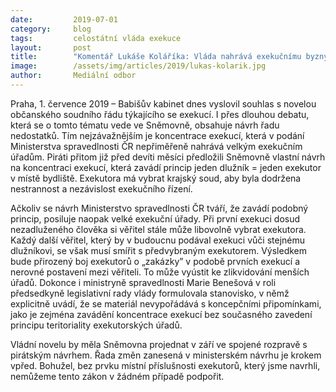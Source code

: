 ```yaml
---
date:         2019-07-01
category:     blog
tags:         celostátní vláda exekuce
layout:       post
title:        "Komentář Lukáše Koláříka: Vláda nahrává exekučnímu byznysu"
image:        /assets/img/articles/2019/lukas-kolarik.jpg
author:       Mediální odbor
---
```

 
Praha, 1. července 2019 – Babišův kabinet dnes vyslovil souhlas s novelou občanského soudního řádu týkajícího se exekucí. I přes dlouhou debatu, která se o tomto tématu vede ve Sněmovně, obsahuje návrh řadu nedostatků. Tím nejzávažnějším je koncentrace exekucí, která v podání Ministerstva spravedlnosti ČR nepřiměřeně nahrává velkým exekučním úřadům. Piráti přitom již před devíti měsíci předložili Sněmovně vlastní návrh na koncentraci exekucí, která zavádí princip jeden dlužník = jeden exekutor v místě bydliště. Exekutora má vybrat krajský soud, aby byla dodržena nestrannost a nezávislost exekučního řízení.

Ačkoliv se návrh Ministerstvo spravedlnosti ČR tváří, že zavádí podobný princip, posiluje naopak velké exekuční úřady. Při první exekuci dosud nezadluženého člověka si věřitel stále může libovolně vybrat exekutora. Každý další věřitel, který by v budoucnu podával exekuci vůči stejnému dlužníkovi, se však musí smířit s předvybraným exekutorem. Výsledkem bude přirozený boj exekutorů o „zakázky” v podobě prvních exekucí a nerovné postavení mezi věřiteli. To může vyústit ke zlikvidování menších úřadů. Dokonce i ministryně spravedlnosti Marie Benešová v roli předsedkyně legislativní rady vlády formulovala stanovisko, v němž explicitně uvádí, že se materiál nevypořádává s koncepčními připomínkami, jako je zejména zavádění koncentrace exekucí bez současného zavedení principu teritoriality exekutorských úřadů.

Vládní novelu by měla Sněmovna projednat v září ve spojené rozpravě s pirátským návrhem. Řada změn zanesená v ministerském návrhu je krokem vpřed. Bohužel, bez prvku místní příslušnosti exekutorů, který jsme navrhli, nemůžeme tento zákon v žádném případě podpořit. 
